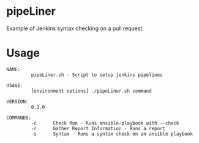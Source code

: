 # pipeLiner

Example of Jenkins syntax checking on a pull request.

# Usage
```
NAME:
         pipeLiner.sh - Script to setup jenkins pipelines

USAGE:
         [environment options] ./pipeLiner.sh command

VERSION:
         0.1.0

COMMANDS:
         -c      Check Run - Runs ansible-playbook with --check
         -r      Gather Report Information - Runs a report
         -s      Syntax - Runs a syntax check on an ansible playbook
```

